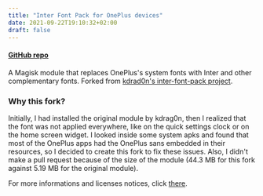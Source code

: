 ```yaml
---
title: "Inter Font Pack for OnePlus devices"
date: 2021-09-22T19:10:32+02:00
draft: false
---
```


#### [GitHub repo](https://github.com/tclement0922/inter-font-pack-op)

A Magisk module that replaces OnePlus's system fonts with Inter and other complementary fonts. Forked from [kdrad0n's inter-font-pack project](https://github.com/kdrag0n/inter-font-pack).

### Why this fork?

Initially, I had installed the original module by kdrag0n, then I realized that the font was not applied everywhere, like on the quick settings clock or on the home screen widget. I looked inside some system apks and found that most of the OnePlus apps had the OnePlus sans embedded in their resources, so I decided to create this fork to fix these issues. Also, I didn't make a pull request because of the size of the module (44.3 MB for this fork against 5.19 MB for the original module).

For more informations and licenses notices, click [there](https://github.com/tclement0922/inter-font-pack-op).
